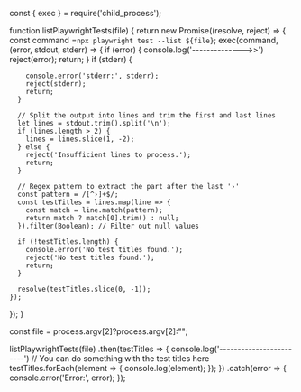 const { exec } = require('child_process');

function listPlaywrightTests(file) {
  return new Promise((resolve, reject) => {
    const command =`npx playwright test --list ${file}`;
    exec(command, (error, stdout, stderr) => {
      if (error) {
        console.log('-------------->>')
        reject(error);
        return;
      }
      if (stderr) {
        
        console.error('stderr:', stderr);
        reject(stderr);
        return;
      }

      // Split the output into lines and trim the first and last lines
      let lines = stdout.trim().split('\n');
      if (lines.length > 2) {
        lines = lines.slice(1, -2);
      } else {
        reject('Insufficient lines to process.');
        return;
      }

      // Regex pattern to extract the part after the last '›'
      const pattern = /[^›]+$/;
      const testTitles = lines.map(line => {
        const match = line.match(pattern);
        return match ? match[0].trim() : null;
      }).filter(Boolean); // Filter out null values

      if (!testTitles.length) {
        console.error('No test titles found.');
        reject('No test titles found.');
        return;
      }

      resolve(testTitles.slice(0, -1));
    });
  });
}

const file = process.argv[2]?process.argv[2]:"";

listPlaywrightTests(file)
  .then(testTitles => {
    console.log('------------------------')
    // You can do something with the test titles here
    testTitles.forEach(element => {
      console.log(element);
    });
  })
  .catch(error => {
    console.error('Error:', error);
  });

